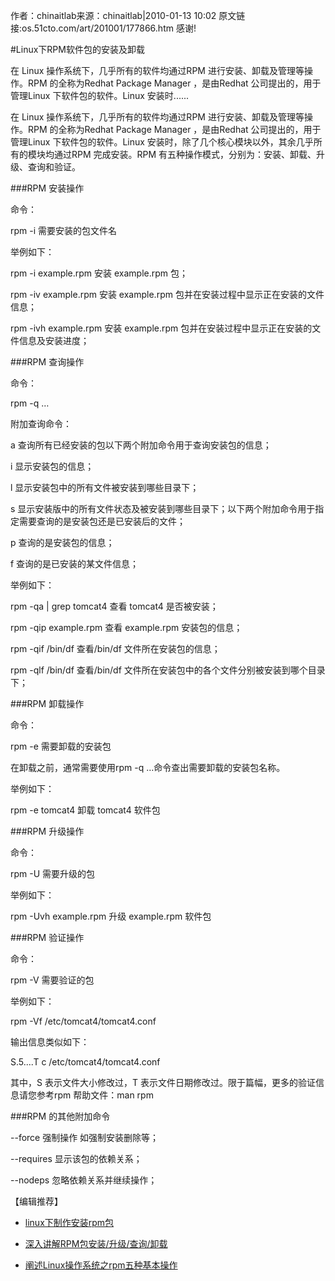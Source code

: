 作者：chinaitlab来源：chinaitlab|2010-01-13 10:02
原文链接:os.51cto.com/art/201001/177866.htm
感谢!

#Linux下RPM软件包的安装及卸载

在 Linux 操作系统下，几乎所有的软件均通过RPM 进行安装、卸载及管理等操作。RPM 的全称为Redhat Package Manager ，是由Redhat 公司提出的，用于管理Linux 下软件包的软件。Linux 安装时......



在 Linux 操作系统下，几乎所有的软件均通过RPM 进行安装、卸载及管理等操作。RPM 的全称为Redhat Package Manager ，是由Redhat 公司提出的，用于管理Linux 下软件包的软件。Linux 安装时，除了几个核心模块以外，其余几乎所有的模块均通过RPM 完成安装。RPM 有五种操作模式，分别为：安装、卸载、升级、查询和验证。

###RPM 安装操作

命令：

rpm -i 需要安装的包文件名

举例如下：

rpm -i example.rpm 安装 example.rpm 包；

rpm -iv example.rpm 安装 example.rpm 包并在安装过程中显示正在安装的文件信息；

rpm -ivh example.rpm 安装 example.rpm 包并在安装过程中显示正在安装的文件信息及安装进度；

###RPM 查询操作

命令：

rpm -q …

附加查询命令：

a 查询所有已经安装的包以下两个附加命令用于查询安装包的信息；

i 显示安装包的信息；

l 显示安装包中的所有文件被安装到哪些目录下；

s 显示安装版中的所有文件状态及被安装到哪些目录下；以下两个附加命令用于指定需要查询的是安装包还是已安装后的文件；

p 查询的是安装包的信息；

f 查询的是已安装的某文件信息；

举例如下：

rpm -qa | grep tomcat4 查看 tomcat4 是否被安装；

rpm -qip example.rpm 查看 example.rpm 安装包的信息；

rpm -qif /bin/df 查看/bin/df 文件所在安装包的信息；

rpm -qlf /bin/df 查看/bin/df 文件所在安装包中的各个文件分别被安装到哪个目录下；

###RPM 卸载操作

命令：

rpm -e 需要卸载的安装包

在卸载之前，通常需要使用rpm -q …命令查出需要卸载的安装包名称。

举例如下：

rpm -e tomcat4 卸载 tomcat4 软件包

###RPM 升级操作

命令：

rpm -U 需要升级的包

举例如下：

rpm -Uvh example.rpm 升级 example.rpm 软件包

###RPM 验证操作

命令：

rpm -V 需要验证的包

举例如下：

rpm -Vf /etc/tomcat4/tomcat4.conf

输出信息类似如下：

S.5....T c /etc/tomcat4/tomcat4.conf

其中，S 表示文件大小修改过，T 表示文件日期修改过。限于篇幅，更多的验证信息请您参考rpm 帮助文件：man rpm

###RPM 的其他附加命令

--force 强制操作 如强制安装删除等；

--requires 显示该包的依赖关系；

--nodeps 忽略依赖关系并继续操作；

【编辑推荐】

- [linux下制作安装rpm包](os.51cto.com/art/201001/177075.htm)

- [深入讲解RPM包安装/升级/查询/卸载](os.51cto.com/art/201001/176040.htm)

- [阐述Linux操作系统之rpm五种基本操作](os.51cto.com/art/200912/166353.htm)


